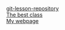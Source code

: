 [git-lesson-repository](https://github.com/dgyebnar/git-lesson-repository) <br>
[The best class](https://github.com/greenfox-academy/pebble-syllabus) <br>
[My webpage](https://dgyebnar.github.io)
